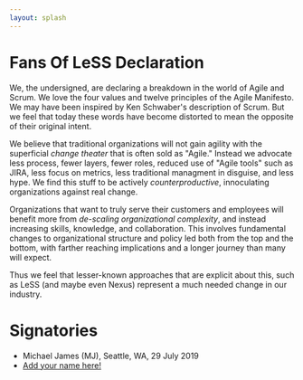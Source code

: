 ```yaml
---
layout: splash
---
```

# Fans Of LeSS Declaration

We, the undersigned, are declaring a breakdown in the world of Agile
      and Scrum. We love the four values and twelve principles of the
      Agile Manifesto. We may have been inspired by Ken Schwaber's
      description of Scrum.  But we feel that today these
      words have become distorted to mean the opposite of their
      original intent.

We believe that traditional
organizations will not gain agility with the superficial _change theater_ that
is often sold as "Agile."   Instead we advocate less process, fewer layers,
fewer roles, reduced use of "Agile tools" such as JIRA, less focus on
metrics, less traditional managment in disguise, and less 
hype.  We find this stuff to be actively
_counterproductive_, innoculating organizations against real change.

Organizations that want to truly serve their customers and employees
will benefit more from _de-scaling organizational complexity_, and
instead increasing skills, knowledge, and collaboration.  This
involves fundamental changes to organizational structure and policy
led both from the top and the bottom, with farther reaching
implications and a longer journey than many will expect. 

Thus we feel that lesser-known approaches that are explicit about this, such
as LeSS (and maybe even Nexus) represent a much needed change in our
industry. 

# Signatories
* Michael James (MJ), Seattle, WA, 29 July 2019
* [Add your name here!](/how/)

